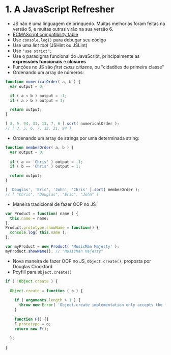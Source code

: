 # 1. A JavaScript Refresher

* JS não é uma linguagem de brinquedo. Muitas melhorias foram feitas na versão 5, e muitas outras virão na sua versão 6.
* [ECMAScript compatibility table](http://kangax.github.io/compat-table/es5/)
* Use `console.log()` para debugar seu código
* Use uma *lint tool* (JSHint ou JSLint)
* Use `"use strict";`
* Use o paradigma funcional do JavaScript, principalmente as **expressões funcionais** e **closures**
* Funções no JS são *first class citizens*, ou "cidadões de primeira classe"
* Ordenando um array de números:

```js
function numericalOrder( a, b ) {
  var output = 0;

  if ( a < b ) output = -1;
  if ( a > b ) output = 1;

  return output;
}

[ 3, 5, 94, 31, 13, 7, 6 ].sort( numericalOrder );
// [ 3, 5, 6, 7, 13, 31, 94 ]

```

* Ordenando um array de strings por uma determinada string:

```js
function memberOrder( a, b ) {
  var output = 0;
  
  if ( a == 'Chris' ) output = -1;
  if ( b == 'Chris' ) output = 1;

  return output;
}

[ 'Douglas', 'Eric', 'John', 'Chris' ].sort( memberOrder );
// [ "Chris", "Douglas", "Eric", "John" ]
```
* Maneira tradicional de fazer OOP no JS

```js
var Product = function( name ) {
  this.name = name;
};
Product.prototype.showName = function() {
  console.log( this.name );
};

var myProduct = new Product( 'MusicMan Majesty' );
myProduct.showName(); // "MusicMan Majesty"
```

* Nova maneira de fazer OOP no JS, `Object.create()`, proposta por Douglas Crockford
* Poyfill para `Object.create()`

```js
if ( !Object.create ) {
  
  Object.create = function ( o ) {
    
    if ( arguments.length > 1 ) {
      throw new Error( 'Object.create implementation only accepts the first parameter' );
    }
    
    function F() {}
    F.prototype = o;
    return new F();
    
  };
  
}
```